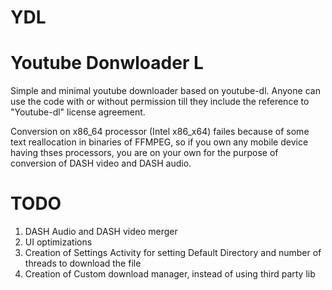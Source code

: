 # YDL
# Youtube Donwloader L

Simple and minimal youtube downloader based on youtube-dl.
Anyone can use the code with or without permission till they include the reference to "Youtube-dl" license agreement.


Conversion on x86_64 processor (Intel x86_x64) failes because of some text reallocation in binaries of FFMPEG, so if you own any mobile device having thses processors, you are on your own for the purpose of conversion of DASH video and DASH audio.


# TODO
1. DASH Audio and DASH video merger
2. UI optimizations
3. Creation of Settings Activity for setting Default Directory and number of threads to download the file
4. Creation of Custom download manager, instead of using third party lib
